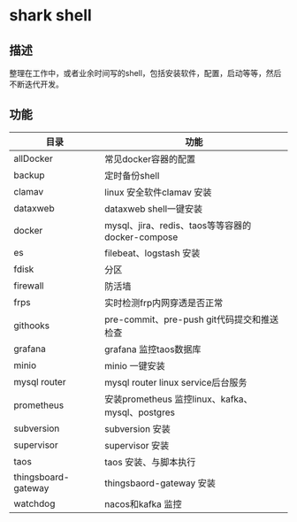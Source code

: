 # shark shell

## 描述

整理在工作中，或者业余时间写的shell，包括安装软件，配置，启动等等，然后不断迭代开发。

## 功能

| 目录                  | 功能                                        |
|---------------------|-------------------------------------------|
| allDocker           | 常见docker容器的配置                             |
| backup              | 定时备份shell                                 |
| clamav              | linux 安全软件clamav 安装                       |
| dataxweb            | dataxweb shell一键安装                        |
| docker              | mysql、jira、redis、taos等等容器的docker-compose  |
| es                  | filebeat、logstash 安装                      |
| fdisk               | 分区                                        |
| firewall            | 防活墙                                       |
| frps                | 实时检测frp内网穿透是否正常                           |
| githooks            | pre-commit、pre-push git代码提交和推送检查          |
| grafana             | grafana 监控taos数据库                         |
| minio               | minio 一键安装                                |
| mysql router        | mysql router linux service后台服务            |
| prometheus          | 安装prometheus 监控linux、kafka、mysql、postgres |
| subversion          | subversion 安装                             |
| supervisor          | supervisor 安装                             |
| taos                | taos 安装、与脚本执行                             |
| thingsboard-gateway | thingsbaord-gateway 安装                    |
| watchdog            | nacos和kafka 监控                            |